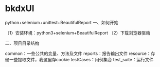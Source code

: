 # bkdxUI
python+selenium+unittest+BeautifulReport
一、如何开始

（1）安装环境：python3+selenium+BeautifulReport
（2）下载浏览器驱动

二、项目目录结构

common：一些公共的变量、方法及文件
reports：报告输出文件
resource：存储一些提取文件，我这里存cookie
testCases：用例集合
test_suite：运行文件
